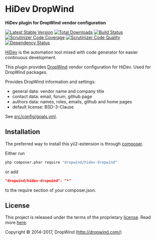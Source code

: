 # HiDev DropWind

**HiDev plugin for DropWind vendor configuration**

[![Latest Stable Version](https://poser.pugx.org/dropwind/hidev-dropwind/v/stable)](https://packagist.org/packages/dropwind/hidev-dropwind)
[![Total Downloads](https://poser.pugx.org/dropwind/hidev-dropwind/downloads)](https://packagist.org/packages/dropwind/hidev-dropwind)
[![Build Status](https://img.shields.io/travis/dropwind/hidev-dropwind.svg)](https://travis-ci.org/dropwind/hidev-dropwind)
[![Scrutinizer Code Coverage](https://img.shields.io/scrutinizer/coverage/g/dropwind/hidev-dropwind.svg)](https://scrutinizer-ci.com/g/dropwind/hidev-dropwind/)
[![Scrutinizer Code Quality](https://img.shields.io/scrutinizer/g/dropwind/hidev-dropwind.svg)](https://scrutinizer-ci.com/g/dropwind/hidev-dropwind/)
[![Dependency Status](https://www.versioneye.com/php/dropwind:hidev-dropwind/dev-master/badge.svg)](https://www.versioneye.com/php/dropwind:hidev-dropwind/dev-master)

[HiDev] is the automation tool mixed with code generator for easier continuous development.

This plugin provides [DropWind] vendor configuration for HiDev.
Used for DropWind packages.

Provides DropWind information and settings:

- general data: vendor name and company title
- contact data: email, forum, github page
- authors data: names, roles, emails, github and home pages
- default license: BSD-3-Clause

See [src/config/goals.yml].

[HiDev]:                https://github.com/hiqdev/hidev
[dropwind]:             https://github.com/dropwind
[src/config/goals.yml]: src/config/goals.yml

## Installation

The preferred way to install this yii2-extension is through [composer](http://getcomposer.org/download/).

Either run

```sh
php composer.phar require "dropwind/hidev-dropwind"
```

or add

```json
"dropwind/hidev-dropwind": "*"
```

to the require section of your composer.json.

## License

This project is released under the terms of the proprietary [license](LICENSE).
Read more [here](https://en.wikipedia.org/wiki/Proprietary_software).

Copyright © 2014-2017, DropWind (http://dropwind.com/)
